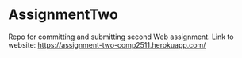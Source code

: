 # AssignmentTwo
Repo for committing and submitting second Web assignment.
Link to website: https://assignment-two-comp2511.herokuapp.com/

